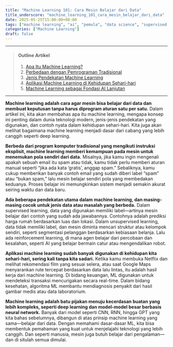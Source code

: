 ```yaml
---
title: "Machine Learning 101: Cara Mesin Belajar dari Data"
title_underscore: "machine_learning_101_cara_mesin_belajar_dari_data"
date: 2025-05-25T15:00:00+08:00
tags: ["machine learning", "ai", "pemula", "data science", "supervised learning", "unsupervised learning"]
categories: ["Machine Learning"]
draft: false
---
```


---
> #### Outline Artikel
> 1. [Apa Itu Machine Learning?](#apa-itu-ml)
> 2. [Perbedaan dengan Pemrograman Tradisional](#beda-dengan-tradisional)
> 3. [Jenis Pendekatan Machine Learning](#jenis-ml)
> 4. [Aplikasi Machine Learning di Kehidupan Sehari-hari](#aplikasi-ml)
> 5. [Machine Learning sebagai Fondasi AI Lanjutan](#fondasi-ai)
---

<span id="apa-itu-ml"></span>

**Machine learning adalah cara agar mesin bisa belajar dari data dan membuat keputusan tanpa harus diprogram aturan satu per satu.** Dalam artikel ini, kita akan membahas apa itu machine learning, mengapa konsep ini penting dalam dunia teknologi modern, jenis-jenis pendekatan yang digunakan, dan contoh nyata dalam kehidupan sehari-hari. Kita juga akan melihat bagaimana machine learning menjadi dasar dari cabang yang lebih canggih seperti deep learning.

<span id="beda-dengan-tradisional"></span>

**Berbeda dari program komputer tradisional yang mengikuti instruksi eksplisit, machine learning memberi kemampuan pada mesin untuk menemukan pola sendiri dari data.** Misalnya, jika kamu ingin mengenali apakah sebuah email itu spam atau tidak, kamu tidak perlu memberi aturan manual seperti “jika ada kata ‘gratis’, anggap spam.” Sebaliknya, kamu cukup memberikan banyak contoh email yang sudah diberi label “spam” atau “bukan spam,” lalu mesin belajar sendiri pola yang membedakan keduanya. Proses belajar ini memungkinkan sistem menjadi semakin akurat seiring waktu dan data baru.

<span id="jenis-ml"></span>

**Ada beberapa pendekatan utama dalam machine learning, dan masing-masing cocok untuk jenis data atau masalah yang berbeda.** Dalam supervised learning, data yang digunakan memiliki label—artinya mesin belajar dari contoh yang sudah ada jawabannya. Contohnya adalah prediksi harga rumah berdasarkan luas dan lokasi. Dalam unsupervised learning, data tidak memiliki label, dan mesin diminta mencari struktur atau kelompok sendiri, seperti segmentasi pelanggan berdasarkan kebiasaan belanja. Lalu ada reinforcement learning, di mana agen belajar dari percobaan dan kesalahan, seperti AI yang belajar bermain catur atau mengendalikan robot.

<span id="aplikasi-ml"></span>

**Aplikasi machine learning sudah banyak digunakan di kehidupan kita sehari-hari, sering kali tanpa kita sadari.** Ketika kamu membuka Netflix dan melihat rekomendasi film yang sesuai selera, atau saat Google Maps menyarankan rute tercepat berdasarkan data lalu lintas, itu adalah hasil kerja dari machine learning. Di bidang keuangan, ML digunakan untuk mendeteksi transaksi mencurigakan secara real-time. Dalam bidang kesehatan, algoritma ML membantu mendiagnosis penyakit dari hasil gambar medis atau data laboratorium.

<span id="fondasi-ai"></span>

**Machine learning adalah batu pijakan menuju kecerdasan buatan yang lebih kompleks, seperti deep learning dan model-model besar berbasis neural network.** Banyak dari model seperti CNN, RNN, hingga GPT yang kita bahas sebelumnya, dibangun di atas prinsip machine learning yang sama—belajar dari data. Dengan memahami dasar-dasar ML, kita bisa membentuk pemahaman yang kuat untuk menjelajahi teknologi yang lebih canggih. Dan seperti manusia, mesin juga butuh belajar dari pengalaman—dan di situlah semua dimulai.
